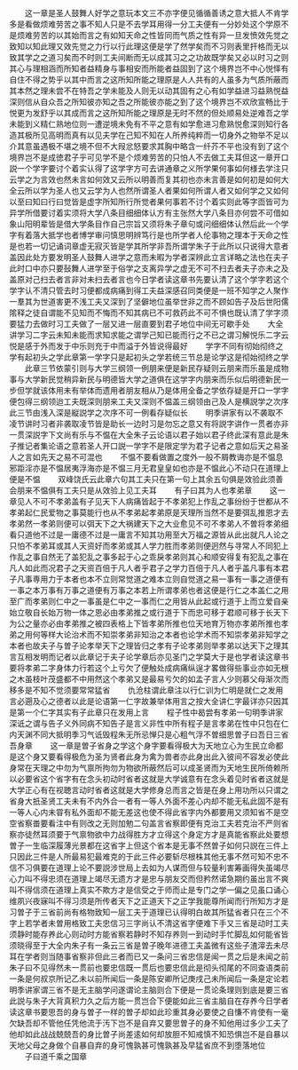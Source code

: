 <!-- { "loadSidebar": true } -->
　　这一章是圣人鼓舞人好学之意玩本文三不亦字便见循循善诱之意大抵人不肯学多是看做烦难劳苦之事不知人只是不去学耳用得一分工夫便有一分妙处这个学原不是烦难劳苦的以其始而言之有如知天命之性皆同而气质之性有异一旦发愤效先觉之致知以知此理又效先觉之力行以行此理这便是学了然学矣而不习则表里扞格而无以致其学之之道习矣而不时则工夫间断而无以成其习之之功故既学矣又必以时习之则其心与理相涵而所知者益精身与事相安而所能者益固到了这个境界岂不中心悦怿有自住不得之势乎以其中而言之这所知所能之理原是人人共有的人虽多为气质所蔽而其本然之理未尝不在特吾之学未能及人则无以动其固有之心有如学益进习益熟悦益深则信从自众吾之所知彼亦知之吾之所能彼亦能之到了这个境界岂不欢欣宣畅比于悦更为发舒乎以其成而言之这所知所能之理原是无时不然的但处顺易处逆难吾之学未能到义精仁熟地位则一遭逆境未免有不平之意有如学愈进习愈熟悦愈深则知行各造其极所见高明而真有以见夫学在己知不知在人所养纯粹而一切身外之物举不足以介其意虽遇极不堪之境不但不大叚忿怒要求其胸中略含一纤芥不平也没有到了这个境界岂不是成徳君子乎可见学不是个烦难劳苦的只怕人不去做工夫耳但这一章开口説一个学字要讨个着实认得了这学字方可去讲通章之义所学果何事如何様去学注只云学之为言效也然未言如何效又云所以明善而复其初也亦未言善是如何初是如何大全云所以学为圣人也又云学为人也然所谓圣人者果如何所谓人者又如何学之又如何以至曰知曰行曰觉皆是虚字所知所行所觉者果何事若不讨个着实则此等字靣皆可为异学所借要讨着实须将大学八条目细细体认方有主张然大学八条目亦何尝不可借如象山阳明辈皆是借大学条目作自己宗旨又须将朱子章句或问细细体认然后此一个学字有着落大抵学也者博学审问慎思明辨笃行是也所学者人伦事物之理本于天命之性是也若一切记诵词章虚无寂灭皆是学其所学非吾所谓学朱子于此所以只说得大意者盖因此处方要发明圣人鼓舞人进学之意而未暇为学者深辨此立言详略之法也在夫子此时口中亦只要鼔舞人进学至于俗学之支离异学之虚无不可不扫去者夫子亦未之及盖原对己扫去者言非对未扫去者言也今日学者读这章书先要认清了这个学字若这个学字认不清只管去时习便都成病痛到得工夫益深感召同类便是一班不知学之人聚作一羣其为世道害更不浅工夫又深到了坚僻地位虽举世非之而不顾如告子及后世阳儒隂释之徒自谓能不见知而不悔而不知其病已不可救药此不可不惧也既认清了学字须要猛力去做时习工夫做了一层又进一层直要到君子地位中间无可歇手处
　　大全讲学习二字云未知未能而求知求能之谓学己知已能而行之不已之谓习解悦乐二字云悦是感于外而发于中乐则充于中而溢于外皆说得最好
　　学字不同有彻始彻终之学有起初头之学此章第一学字只是起初头之学若统三节总是论学这是彻始彻终之学
　　此章三节依蒙引则与大学三纲领一例朋来便是新民存疑则云朋来而乐虽是成物事与大学新民觉稍异新民与明德皆大学之道俱在这学字内朋来而乐似后明德新民一步但学就该体用未有举体而遗用者朋友相从乃是体用全备之学依存疑是开口一学字便包得三纲领迨工夫既深则朋来工夫又深则不愠盖三纲领由己及人是横説学之次序此三节由浅入深是縦説学之次序不可一例看存疑似长
　　明季讲家有以不袭取不凌节讲时习者非袭取凌节皆是助长一边时习是勿忘之意又有将説字讲作一贯者亦非一贯深説字下文尚有乐与不愠在大全朱子云论语以君子始以君子终此深有意此是朱子推记者集论语之意若圣人开口説一学字不是限定学为君子记者之意如后天之易圣人之言如先天之易不可混也
　　不愠不要看做置之度外一般不屑教诲亦是不愠息邪距淫亦是不愠居夷浮海亦是不愠三月无君皇皇如也亦是不愠此心不动只在道理上便是不愠
　　双峰饶氏云此章六句其工夫只在第一句上其余五句俱是效验此须善会朋来不愠俱有工夫只是从效验上见工夫耳
　　有子曰其为人也孝弟章
　　这一章见人不可不孝弟盖有子见天下人病痛皆起于不孝弟犯上作乱之事纷纷于世都从不孝弟起仁民爱物之事莫能行也从不孝弟起孝弟原是天理所当然不是要弭乱推恩才去孝弟然一孝弟则便可以弭天下之大祸建天下之大业愈见不可不孝弟人不曽将孝弟细看只道他不过是一庸德不过是一庸言不知其功用至大万福之源皆从此出就凡人论之只怕不孝弟耳或其人天资好而孝弟或其人学力胜而孝弟则便迥然与寻常人不同犯上作乱之事自然无了盖犯乱之事多起于心之乖戾孝弟则其心和顺安得复有犯乱之事在凡人如此而况君子之天资百倍于凡人者乎君子之学力百倍于凡人者乎盖凡事有本君子凡事専用力于本者也本不立则常觉道之难本立则自觉道之易一事有一事之道便有一事之本万事有万事之道便有万事之本若上所谓孝弟也者这便是行仁之本盖仁之用至广而孝弟则仁中之一事虽是仁中之一事而仁之用皆从此起或行道于上而立爱自亲始立敬自长始万物一体之恩必由孝弟推之或行道于下而忠可移于君顺可移于长天下为公之量亦必由孝弟推之被四表格上下皆孝弟所推也位天地育万物亦孝弟所推也孝弟之用何等样大论治术而不知崇孝弟非知治之本者也论学术而不知崇孝弟非知学之本者也故夫子与曽子论孝举天下之理皆归之孝有子论孝弟则举孝弟以达天下之理其言互相发明而记者以此章记于夫子论学章后亦见圣门之学莫大于是也学者读这章书要将孝弟二字身体力行若这个上亏欠了便触处成病痛纵逞才畧做得些事业亦如无根之木虽枝叶茂盛都不中用然这个孝弟又是最易亏欠的如孟子言人少则慕父母渐次而移多是不知不觉须要常常猛省
　　仇沧柱谓此章注以行仁训为仁明是就仁之发用言必遡及心之德者以此是论语第一仁字故兼举体用言之按大全讲仁字最详亦只因其是第一个仁字其实有子此章只在发用上言
　　程子性中曷尝有孝弟一句明季讲家深诋之谓与告子义外同病不知告子是言义非性中所有程子是言孝弟在性中只包在仁内天渊不同大抵明季习气诋毁程朱无所忌惮只是心粗气浮不曽细思曽子曰吾日三省吾身章
　　这一章是曽子省身之学这个身字要看得极大为天地立心为生民立命都是这个身又要看得极危为圣为贤者此身为禽为兽者亦此身出此入彼间不容发必使此身常在天理之中勿为气禀所拘勿为物欲所蔽然后可以成圣贤而为天地生民所倚赖所以必要省这个省字有在念头初动时省者这就是大学诚意有在念头着见时省者这就是大学正心有在视聴言动时省者这就是大学修身总而言之皆是在身上用功所以只谓之省身大扺圣贤工夫未有不内外合一者有一等人外面不差心内却不能无私此固不是有一等人心内未甞有私外面却不能无差这也使不得此省字内外都要用又须知省不是空空省察畨要看注中有则改之无则加勉二句盖言省察即便有克治工夫若克治不严则省察亦徒然耳须要于气禀物欲中力战得胜方才立得这个身定方才是真能省察此处要想曽子一生临深履薄光景都在这省字上但这个省本是无事不然曽子如何只説在三件上只因此三件是人所最易犯最难克的于此三件必要斩尽根株其他无事不然可知不忠不信不习俱要在道理上论不要説涉世局上去如为人谋而但与较量利害筹画得失虽竭尽心力叫不得忠须在道理上竭尽无遗方才是忠与朋友交而但矜然诺急期约虽出言不爽叫不得信须在道理上真实不欺方才是信受之于师而止是专门之学一偏之见虽口诵心维夙兴夜寐叫不得习须是所传者天下之正道天下之正学我能尊所闻而行所知方才是习曽子于三省前尚有格物致知一层工夫于道理已认得明白故其所猛省者只在三个不字上若学者未曽用格致工夫忠信习三字尚认不清这省字便难下手又三省是动时工夫须静时能存养此心则动时方能省察若静时不知存养则一到动时手忙脚乱如何能省皆须晓得至于大全内朱子有一条云三省是曽子晚年进德工夫盖微有这些子渣滓去未尽耳在学者则当随事省察非但此三者而已又一条问三省忠信是闻一贯之后是未闻之前朱子曰不见得然未一贯前也要忠信既一贯后也要忠信此是彻头彻尾的不同查语类前一条是何叔京所记乙未以前所闻后一条是陈安卿所记庚戌己未所闻后一条是定论若明季讲家谓三省不是无主脑学问遂谓论主脑则合下便是一贯论条理则到底是要三省此説与朱子大背真积力久之后方能一贯岂合下便能如此三省主脑自在存养今日学者读这章书要思吾的身与曽子一样的曽子却如此珍重其身必要使之自慊不肯使有一毫欠缺吾却不管他任凭他流于汚下岂不是自弃又要思曽子的身不知他用过多少工夫了他却如此战战兢兢吾的身比曽子尚差逺如何却放胆不知戒慎不知恐惧岂不是自暴以天地父母之身做个自暴自弃的身可愧孰甚可愧孰甚及早猛省庶不到堕落地位
　　子曰道千乘之国章
